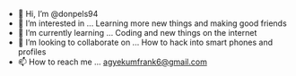 - 👋 Hi, I’m @donpels94
- 👀 I’m interested in ... Learning more new things and making good friends
- 🌱 I’m currently learning ... Coding and new things on the internet 
- 💞️ I’m looking to collaborate on ... How to hack into smart phones and profiles
- 📫 How to reach me ... agyekumfrank6@gmail.com

<!---
donpels94/donpels94 is a ✨ special ✨ repository because its `README.md` (this file) appears on your GitHub profile.
You can click the Preview link to take a look at your changes.
--->
